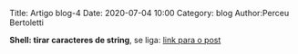 Title: Artigo blog-4
Date: 2020-07-04 10:00
Category: blog
Author:Perceu Bertoletti

**Shell: tirar caracteres de string**,
se liga: 
[link para o post](https://perceubertoletti.blogspot.com/2020/07/como-retirar-alguns-caracteres-de-uma.html)